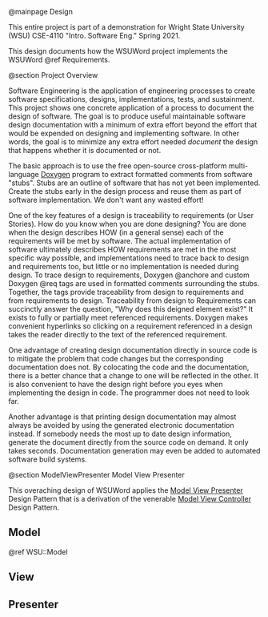 @mainpage Design

This entire project is part of a demonstration for Wright State University (WSU) CSE-4110 "Intro. Software Eng." Spring 2021.

This design documents how the WSUWord project implements the WSUWord @ref Requirements.

@section Project Overview

Software Engineering is the application of engineering processes to create software specifications, designs, implementations, tests, and sustainment. This project shows one concrete application of a process to document the design of software. The goal is to produce useful maintainable software design documentation with a minimum of extra effort beyond the effort that would be expended on designing and implementing software. In other words, the goal is to minimize any extra effort needed *document* the design that happens whether it is documented or not.

The basic approach is to use the free open-source cross-platform multi-language [Doxygen](https://www.doxygen.nl/index.html) program to extract formatted comments from software "stubs". Stubs are an outline of software that has not yet been implemented. Create the stubs early in the design process and reuse them as part of software implementation. We don't want any wasted effort!

One of the key features of a design is traceability to requirements (or User Stories). How do you know when you are done designing? You are done when the design describes HOW (in a general sense) each of the requirements will be met by software. The actual implementation of software ultimately describes HOW requirements are met in the most specific way possible, and implementations need to trace back to design and requirements too, but little or no implementation is needed during design. To trace design to requirements, Doxygen @anchore and custom Doxygen @req tags are used in formatted comments surrounding the stubs. Together, the tags provide traceability from design to requirements and from requirements to design. Traceability from design to Requirements can succinctly answer the question, "Why does this deigned element exist?" It exists to fully or partially meet referenced requirements. Doxygen makes convenient hyperlinks so clicking on a requirement referenced in a design takes the reader directly to the text of the referenced requirement.

 One advantage of creating design documentation directly in source code is to mitigate the problem that code changes but the corresponding documentation does not. By colocating the code and the documentation, there is a better chance that a change to one will be reflected in the other. It is also convenient to have the design right before you eyes when implementing the design in code. The programmer does not need to look far.

 Another advantage is that printing design documentation may almost always be avoided by using the generated electronic documentation instead. If somebody needs the most up to date design information, generate the document directly from the source code on demand. It only takes seconds. Documentation generation may even be added to automated software build systems.

@section ModelViewPresenter Model View Presenter

This overaching design of WSUWord applies the [Model View Presenter](https://en.wikipedia.org/wiki/Model–view–presenter) Design Pattern that is a derivation of the venerable [Model View Controller](https://en.wikipedia.org/wiki/Model–view–controller) Design Pattern.

## Model

@ref WSU::Model

## View

## Presenter
